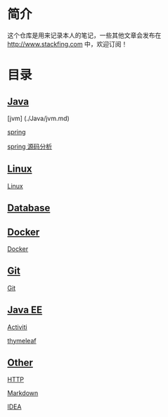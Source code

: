 # 简介

这个仓库是用来记录本人的笔记，一些其他文章会发布在 http://www.stackfing.com 中，欢迎订阅！

# 目录

## [ Java ]()

[jvm] (./Java/jvm.md)

[ spring ](./Java/spring.md)

[ spring 源码分析](./Java/spring-core.md)

## [ Linux ](./Linux/linux.md)

[Linux](./Linux/linux.md)

## [ Database ](./DataBase/mysql.md)

## [ Docker ](./Docker/Docker.md)

[Docker](./Docker/docker.md)

## [ Git ](./Git/git.md)

[Git](./Git/git.md)
 
## [ Java EE ]()

[ Activiti ](./JavaEE/activiti/activiti.md)

[ thymeleaf ](./JavaEE/thymeleaf.md)


## [ Other ]()

[ HTTP ](./Other/http.md)

[ Markdown ](./Other/markdown.md)

[ IDEA ](./Other/IDEA.md)
